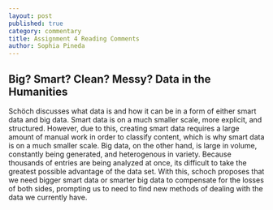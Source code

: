 ```yaml
---
layout: post
published: true
category: commentary
title: Assignment 4 Reading Comments
author: Sophia Pineda
---
```

## Big? Smart? Clean? Messy? Data in the Humanities

Schöch discusses what data is and how it can be in a form of either smart data and big data. Smart data is on a much smaller scale, more explicit, and structured. However, due to this, creating smart data requires a large amount of manual work in order to classify content, which is why smart data is on a much smaller scale. Big data, on the other hand, is large in volume, constantly being generated, and heterogenous in variety. Because thousands of entries are being analyzed at once, its difficult to take the greatest possible advantage of the data set. With this, schoch proposes that we need bigger smart data or smarter big data to compensate for the losses of both sides, prompting us to need to find new methods of dealing with the data we currently have. 
